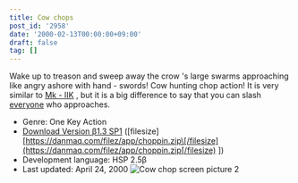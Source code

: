 ```yaml
---
title: Cow chops
post_id: '2958'
date: '2000-02-13T00:00:00+09:00'
draft: false
tag: []
---
```


Wake up to treason and sweep away the crow 's large swarms approaching like angry ashore with hand - swords! Cow hunting chop action! It is very similar to [Mk - IIK](/mk-iik) , but it is a big difference to say that you can slash [everyone](/mk-iik) who approaches.

*   Genre: One Key Action
*   [Download Version β1.3 SP1](/filez/app/choppin.zip) (\[filesize\] [https://danmaq.com/filez/app/choppin.zip\[/filesize](https://danmaq.com/filez/app/choppin.zip[/filesize) \])
*   Development language: HSP 2.5β
*   Last updated: April 24, 2000 ![Cow chop screen picture 2](https://danmaq.com/wp-content/uploads/2013/11/choppic2.png)